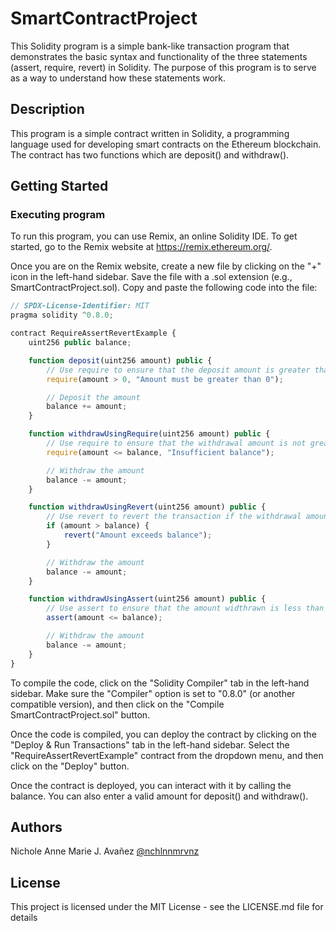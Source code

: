 # SmartContractProject

This Solidity program is a simple bank-like transaction program that demonstrates the basic syntax and functionality of the three statements (assert, require, revert) in Solidity. The purpose of this program is to serve as a way to understand how these statements work.

## Description

This program is a simple contract written in Solidity, a programming language used for developing smart contracts on the Ethereum blockchain. The contract has two functions which are deposit() and withdraw().

## Getting Started

### Executing program

To run this program, you can use Remix, an online Solidity IDE. To get started, go to the Remix website at https://remix.ethereum.org/.

Once you are on the Remix website, create a new file by clicking on the "+" icon in the left-hand sidebar. Save the file with a .sol extension (e.g., SmartContractProject.sol). Copy and paste the following code into the file:

```javascript
// SPDX-License-Identifier: MIT
pragma solidity ^0.8.0;

contract RequireAssertRevertExample {
    uint256 public balance;

    function deposit(uint256 amount) public {
        // Use require to ensure that the deposit amount is greater than 0
        require(amount > 0, "Amount must be greater than 0");

        // Deposit the amount
        balance += amount;
    }

    function withdrawUsingRequire(uint256 amount) public {
        // Use require to ensure that the withdrawal amount is not greater than the current balance
        require(amount <= balance, "Insufficient balance");

        // Withdraw the amount
        balance -= amount;
    }

    function withdrawUsingRevert(uint256 amount) public {
        // Use revert to revert the transaction if the withdrawal amount is greater than the balance
        if (amount > balance) {
            revert("Amount exceeds balance");
        }

        // Withdraw the amount
        balance -= amount;
    }

    function withdrawUsingAssert(uint256 amount) public {
        // Use assert to ensure that the amount widthrawn is less than the balance
        assert(amount <= balance);

        // Withdraw the amount
        balance -= amount;
    }
}
```

To compile the code, click on the "Solidity Compiler" tab in the left-hand sidebar. Make sure the "Compiler" option is set to "0.8.0" (or another compatible version), and then click on the "Compile SmartContractProject.sol" button.

Once the code is compiled, you can deploy the contract by clicking on the "Deploy & Run Transactions" tab in the left-hand sidebar. Select the "RequireAssertRevertExample" contract from the dropdown menu, and then click on the "Deploy" button.

Once the contract is deployed, you can interact with it by calling the balance. You can also enter a valid amount for deposit() and withdraw().

## Authors

Nichole Anne Marie J. Avañez 
[@nchlnnmrvnz](https://github.com/nchlnnmrvnz)


## License

This project is licensed under the MIT License - see the LICENSE.md file for details
